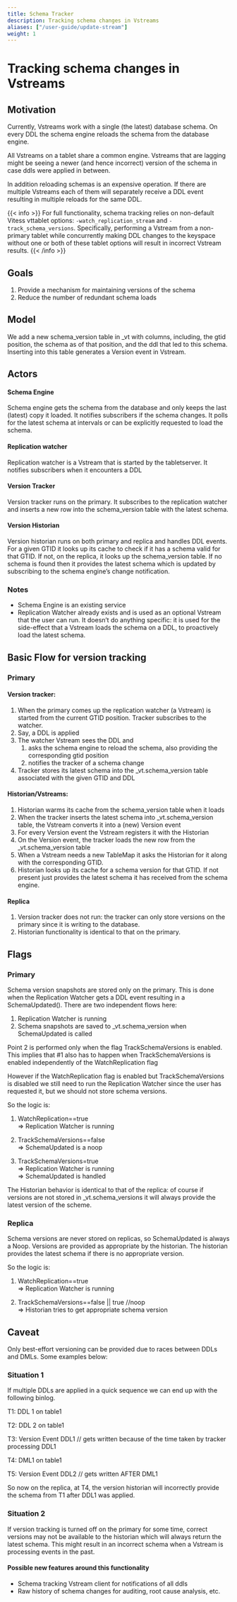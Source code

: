 ```yaml
---
title: Schema Tracker
description: Tracking schema changes in Vstreams
aliases: ["/user-guide/update-stream"]
weight: 1
---
```


# Tracking schema changes in Vstreams

## Motivation

Currently, Vstreams work with a single (the latest) database schema. On every DDL the schema engine reloads the schema from the database engine.

All Vstreams on a tablet share a common engine. Vstreams that are lagging might be seeing a newer (and hence incorrect) version of the schema in case ddls were applied in between.

In addition reloading schemas is an expensive operation. If there are multiple Vstreams each of them will separately receive a DDL event resulting in multiple reloads for the same DDL.

{{< info >}}
For full functionality, schema tracking relies on non-default Vitess vttablet options: `-watch_replication_stream` and `-track_schema_versions`. Specifically, performing a Vstream from a non-primary tablet while concurrently making DDL changes to the keyspace without one or both of these tablet options will result in incorrect Vstream results.
{{< /info >}}

## Goals

1. Provide a mechanism for maintaining versions of the schema
2. Reduce the number of redundant schema loads

## Model

We add a new schema_version table in \_vt with columns, including, the gtid position, the schema as of that position, and the ddl that led to this schema. Inserting into this table generates a Version event in Vstream.

## Actors

#### Schema Engine

Schema engine gets the schema from the database and only keeps the last (latest) copy it loaded. It notifies subscribers if the schema changes. It polls for the latest schema at intervals or can be explicitly requested to load the schema.

#### Replication watcher

Replication watcher is a Vstream that is started by the tabletserver. It notifies subscribers when it encounters a DDL

#### Version Tracker

Version tracker runs on the primary. It subscribes to the replication watcher and inserts a new row into the schema_version table with the latest schema.

#### Version Historian

Version historian runs on both primary and replica and handles DDL events. For a given GTID it looks up its cache to check if it has a schema valid for that GTID. If not, on the replica, it looks up the schema_version table. If no schema is found then it provides the latest schema which is updated by subscribing to the schema engine’s change notification.

### Notes

- Schema Engine is an existing service
- Replication Watcher already exists and is used as an optional Vstream that the user can run. It doesn’t do anything specific: it is used for the side-effect that a Vstream loads the schema on a DDL, to proactively load the latest schema.

## Basic Flow for version tracking

### Primary

#### Version tracker:

1. When the primary comes up the replication watcher (a Vstream) is started from the current GTID position. Tracker subscribes to the watcher.
1. Say, a DDL is applied
1. The watcher Vstream sees the DDL and
   1. asks the schema engine to reload the schema, also providing the corresponding gtid position
   2. notifies the tracker of a schema change
1. Tracker stores its latest schema into the \_vt.schema_version table associated with the given GTID and DDL

#### Historian/Vstreams:

1. Historian warms its cache from the schema_version table when it loads
2. When the tracker inserts the latest schema into \_vt.schema_version table, the Vstream converts it into a (new) Version event
3. For every Version event the Vstream registers it with the Historian
4. On the Version event, the tracker loads the new row from the \_vt.schema_version table
5. When a Vstream needs a new TableMap it asks the Historian for it along with the corresponding GTID.
6. Historian looks up its cache for a schema version for that GTID. If not present just provides the latest schema it has received from the schema engine.

#### Replica

1. Version tracker does not run: the tracker can only store versions on the primary since it is writing to the database.
2. Historian functionality is identical to that on the primary.

## Flags

### Primary

Schema version snapshots are stored only on the primary. This is done when the Replication Watcher gets a DDL event resulting in a SchemaUpdated(). There are two independent flows here:

1. Replication Watcher is running
2. Schema snapshots are saved to \_vt.schema_version when SchemaUpdated is called

Point 2 is performed only when the flag TrackSchemaVersions is enabled. This implies that #1 also has to happen when TrackSchemaVersions is enabled independently of the WatchReplication flag

However if the WatchReplication flag is enabled but TrackSchemaVersions is disabled we still need to run the Replication Watcher since the user has requested it, but we should not store schema versions.

So the logic is:

1. WatchReplication==true \
   => Replication Watcher is running

2. TrackSchemaVersions==false  
   => SchemaUpdated is a noop

3. TrackSchemaVersions=true  
   => Replication Watcher is running \
   => SchemaUpdated is handled

The Historian behavior is identical to that of the replica: of course if versions are not stored in \_vt.schema_versions it will always provide the latest version of the scheme.

### Replica

Schema versions are never stored on replicas, so SchemaUpdated is always a Noop. Versions are provided as appropriate by the historian. The historian provides the latest schema if there is no appropriate version.

So the logic is:

1. WatchReplication==true \
   => Replication Watcher is running

2. TrackSchemaVersions==false || true //noop \
   => Historian tries to get appropriate schema version

## Caveat

Only best-effort versioning can be provided due to races between DDLs and DMLs. Some examples below:

### Situation 1

If multiple DDLs are applied in a quick sequence we can end up with the following binlog.

T1: DDL 1 on table1

T2: DDL 2 on table1

T3: Version Event DDL1 // gets written because of the time taken by tracker processing DDL1

T4: DML1 on table1

T5: Version Event DDL2 // gets written AFTER DML1

So now on the replica, at T4, the version historian will incorrectly provide the schema from T1 after DDL1 was applied.

### Situation 2

If version tracking is turned off on the primary for some time, correct versions may not be available to the historian which will always return the latest schema. This might result in an incorrect schema when a Vstream is processing events in the past.

#### Possible new features around this functionality

- Schema tracking Vstream client for notifications of all ddls
- Raw history of schema changes for auditing, root cause analysis, etc.
